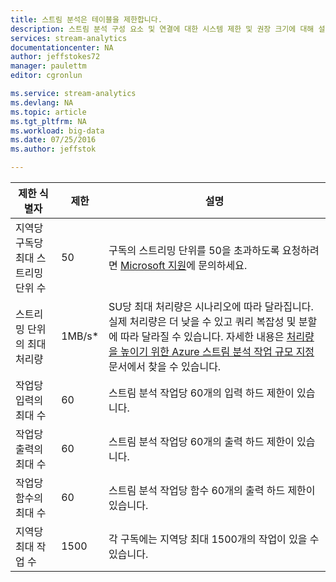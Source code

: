 ```yaml
---
title: 스트림 분석은 테이블을 제한합니다.
description: 스트림 분석 구성 요소 및 연결에 대한 시스템 제한 및 권장 크기에 대해 설명합니다.
services: stream-analytics
documentationcenter: NA
author: jeffstokes72
manager: paulettm
editor: cgronlun

ms.service: stream-analytics
ms.devlang: NA
ms.topic: article
ms.tgt_pltfrm: NA
ms.workload: big-data
ms.date: 07/25/2016
ms.author: jeffstok

---
```

| 제한 식별자 | 제한 | 설명 |
| --- | --- | --- |
| 지역당 구독당 최대 스트리밍 단위 수 |50 |구독의 스트리밍 단위를 50을 초과하도록 요청하려면 [Microsoft 지원](https://support.microsoft.com/ko-KR)에 문의하세요. |
| 스트리밍 단위의 최대 처리량 |1MB/s* |SU당 최대 처리량은 시나리오에 따라 달라집니다. 실제 처리량은 더 낮을 수 있고 쿼리 복잡성 및 분할에 따라 달라질 수 있습니다. 자세한 내용은 [처리량을 높이기 위한 Azure 스트림 분석 작업 규모 지정](../articles/stream-analytics/stream-analytics-scale-jobs.md) 문서에서 찾을 수 있습니다. |
| 작업당 입력의 최대 수 |60 |스트림 분석 작업당 60개의 입력 하드 제한이 있습니다. |
| 작업당 출력의 최대 수 |60 |스트림 분석 작업당 60개의 출력 하드 제한이 있습니다. |
| 작업당 함수의 최대 수 |60 |스트림 분석 작업당 함수 60개의 출력 하드 제한이 있습니다. |
| 지역당 최대 작업 수 |1500 |각 구독에는 지역당 최대 1500개의 작업이 있을 수 있습니다. |

<!---HONumber=AcomDC_0727_2016-->
